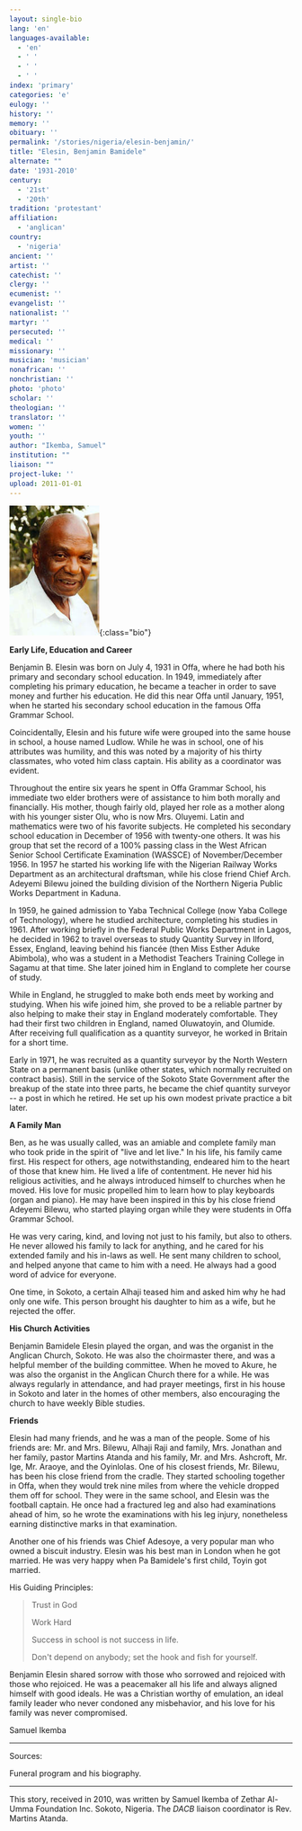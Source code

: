 ```yaml
---
layout: single-bio
lang: 'en'
languages-available:
  - 'en'
  - ' '
  - ' '
  - ' '
index: 'primary'
categories: 'e'
eulogy: ''
history: ''
memory: ''
obituary: ''
permalink: '/stories/nigeria/elesin-benjamin/'
title: "Elesin, Benjamin Bamidele"
alternate: ""
date: '1931-2010'
century:
  - '21st'
  - '20th'
tradition: 'protestant'
affiliation:
  - 'anglican'
country:
  - 'nigeria'
ancient: ''
artist: ''
catechist: ''
clergy: ''
ecumenist: ''
evangelist: ''
nationalist: ''
martyr: ''
persecuted: ''
medical: ''
missionary: ''
musician: 'musician'
nonafrican: ''
nonchristian: ''
photo: 'photo'
scholar: ''
theologian: ''
translator: ''
women: ''
youth: ''
author: "Ikemba, Samuel"
institution: ""
liaison: ""
project-luke: ''
upload: 2011-01-01
---
```


![Benjamin Elesin](/images/bio-pics/nigeria/elesin-benjamin/elesin-benjamin-small.jpg){:class="bio"}

**Early Life, Education and Career**

Benjamin B. Elesin was born on July 4, 1931 in Offa, where he had both his primary and secondary school education. In 1949, immediately after completing his primary education, he became a teacher in order to save money and further his education. He did this near Offa until January, 1951, when he started his secondary school education in the famous Offa Grammar School.

Coincidentally, Elesin and his future wife were grouped into the same house in school, a house named Ludlow. While he was in school, one of his attributes was humility, and this was noted by a majority of his thirty classmates, who voted him class captain. His ability as a coordinator was evident.

Throughout the entire six years he spent in Offa Grammar School, his immediate two elder brothers were of assistance to him both morally and financially. His mother, though fairly old, played her role as a mother along with his younger sister Olu, who is now Mrs. Oluyemi. Latin and mathematics were two of his favorite subjects. He completed his secondary school education in December of 1956 with twenty-one others. It was his group that set the record of a 100% passing class in the West African Senior School Certificate Examination (WASSCE) of November/December 1956.  In 1957 he started his working life with the Nigerian Railway Works Department as an architectural draftsman, while his close friend Chief Arch. Adeyemi Bilewu joined the building division of the Northern Nigeria Public Works Department in Kaduna.

In 1959, he gained admission to Yaba Technical College (now Yaba College of Technology), where he studied architecture, completing his studies in 1961. After working briefly in the Federal Public Works Department in Lagos, he decided in 1962 to travel overseas to study Quantity Survey in Ilford, Essex, England, leaving behind his fiancée (then Miss Esther Aduke Abimbola), who was a student in a Methodist Teachers Training College in Sagamu at that time. She later joined him in England to complete her course of study.

While in England, he struggled to make both ends meet by working and studying. When his wife joined him, she proved to be a reliable partner by also helping to make their stay in England moderately comfortable. They had their first two children in England, named Oluwatoyin, and Olumide. After receiving full qualification as a quantity surveyor, he worked in Britain for a short time.

Early in 1971, he was recruited as a quantity surveyor by the North Western State on a permanent basis (unlike other states, which normally recruited on contract basis). Still in the service of the Sokoto State Government after the breakup of the state into three parts, he became the chief quantity surveyor -- a post in which he retired. He set up his own modest private practice a bit later.

**A Family Man**

Ben, as he was usually called, was an amiable and complete family man who took pride in the spirit of "live and let live." In his life, his family came first. His respect for others, age notwithstanding, endeared him to the heart of those that knew him.  He lived a life of contentment. He never hid his religious activities, and he always introduced himself to churches when he moved. His love for music propelled him to learn how to play keyboards (organ and piano). He may have been inspired in this by his close friend Adeyemi Bilewu, who started playing organ while they were students in Offa Grammar School.

He was very caring, kind, and loving not just to his family, but also to others. He never allowed his family to lack for anything, and he cared for his extended family and his in-laws as well. He sent many children to school, and helped anyone that came to him with a need. He always had a good word of advice for everyone.

One time, in Sokoto, a certain Alhaji teased him and asked him why he had only one wife. This person brought his daughter to him as a wife, but he rejected the offer.

**His Church Activities**

Benjamin Bamidele Elesin played the organ, and was the organist in the Anglican Church, Sokoto. He was also the choirmaster there, and was a helpful member of the building committee. When he moved to Akure, he was also the organist in the Anglican Church there for a while. He was always regularly in attendance, and had prayer meetings, first in his house in Sokoto and later in the homes of other members, also encouraging the church to have weekly Bible studies.

**Friends**

Elesin had many friends, and he was a man of the people. Some of his friends are: Mr. and Mrs. Bilewu, Alhaji Raji and family, Mrs. Jonathan and her family, pastor Martins Atanda and his family, Mr. and Mrs. Ashcroft, Mr. Ige, Mr. Araoye, and the Oyinlolas. One of his closest friends, Mr. Bilewu, has been his close friend from the cradle. They started schooling together in Offa, when they would trek nine miles from where the vehicle dropped them off for school. They were in the same school, and Elesin was the football captain. He once had a fractured leg and also had examinations ahead of him, so he wrote the examinations with his leg injury, nonetheless earning distinctive marks in that examination.

Another one of his friends was Chief Adesoye, a very popular man who owned a biscuit industry. Elesin was his best man in London when he got married. He was very happy when Pa Bamidele's first child, Toyin got married.

His Guiding Principles:

> Trust in God
>
> Work Hard
>
> Success in school is not success in life.
>
> Don't depend on anybody; set the hook and fish for yourself.

Benjamin Elesin shared sorrow with those who sorrowed and rejoiced with those who rejoiced.  He was a peacemaker all his life and always aligned himself with good ideals. He was a Christian worthy of emulation, an ideal family leader who never condoned any misbehavior, and his love for his family was never compromised.

Samuel Ikemba

---

Sources:

Funeral program and his biography.

---

This story, received in 2010, was written by Samuel Ikemba of Zethar Al-Umma Foundation Inc. Sokoto, Nigeria. The *DACB* liaison coordinator is Rev. Martins Atanda.
